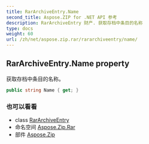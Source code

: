 ```yaml
---
title: RarArchiveEntry.Name
second_title: Aspose.ZIP for .NET API 参考
description: RarArchiveEntry 财产. 获取存档中条目的名称
type: docs
weight: 60
url: /zh/net/aspose.zip.rar/rararchiveentry/name/
---
```

## RarArchiveEntry.Name property

获取存档中条目的名称。

```csharp
public string Name { get; }
```

### 也可以看看

* class [RarArchiveEntry](../)
* 命名空间 [Aspose.Zip.Rar](../../rararchiveentry/)
* 部件 [Aspose.Zip](../../../)


